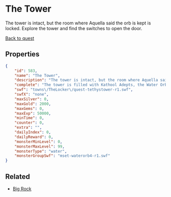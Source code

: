 # The Tower

The tower is intact, but the room where Aquella said the orb is kept is locked. Explore the tower and find the switches to open the door.

[Back to quest](../quests.md)

## Properties

```json
{
    "id": 583,
    "name": "The Tower",
    "description": "The tower is intact, but the room where Aquella said the orb is kept is locked. Explore the tower and find the switches to open the door.",
    "complete": "The tower is filled with Kathool Adepts, the Water Orb is gone and you've been knocked unconscious! Will you be able to defend yourself against Kathool Atchoo's nightmares?",
    "swf": "towns\/TheLocker\/quest-tethystower-r1.swf",
    "swfX": "none",
    "maxSilver": 0,
    "maxGold": 2000,
    "maxGems": 0,
    "maxExp": 50000,
    "minTime": 0,
    "counter": 0,
    "extra": "",
    "dailyIndex": 0,
    "dailyReward": 0,
    "monsterMinLevel": 0,
    "monsterMaxLevel": 99,
    "monsterType": "water",
    "monsterGroupSwf": "mset-waterorb4-r1.swf"
}
```

## Related

- [Big Rock](../items/3686-big-rock.md)

